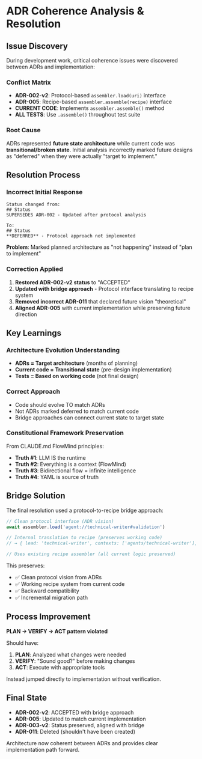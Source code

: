 # ADR Coherence Analysis & Resolution

## Issue Discovery
During development work, critical coherence issues were discovered between ADRs and implementation:

### Conflict Matrix
- **ADR-002-v2**: Protocol-based `assembler.load(uri)` interface
- **ADR-005**: Recipe-based `assembler.assemble(recipe)` interface  
- **CURRENT CODE**: Implements `assembler.assemble()` method
- **ALL TESTS**: Use `.assemble()` throughout test suite

### Root Cause
ADRs represented **future state architecture** while current code was **transitional/broken state**. Initial analysis incorrectly marked future designs as "deferred" when they were actually "target to implement."

## Resolution Process

### Incorrect Initial Response
```
Status changed from:
## Status
SUPERSEDES ADR-002 - Updated after protocol analysis

To:
## Status
**DEFERRED** - Protocol approach not implemented
```

**Problem**: Marked planned architecture as "not happening" instead of "plan to implement"

### Correction Applied
1. **Restored ADR-002-v2 status** to "ACCEPTED"
2. **Updated with bridge approach** - Protocol interface translating to recipe system
3. **Removed incorrect ADR-011** that declared future vision "theoretical"
4. **Aligned ADR-005** with current implementation while preserving future direction

## Key Learnings

### Architecture Evolution Understanding
- **ADRs = Target architecture** (months of planning)
- **Current code = Transitional state** (pre-design implementation)
- **Tests = Based on working code** (not final design)

### Correct Approach
- Code should evolve TO match ADRs
- Not ADRs marked deferred to match current code
- Bridge approaches can connect current state to target state

### Constitutional Framework Preservation
From CLAUDE.md FlowMind principles:
- **Truth #1**: LLM IS the runtime
- **Truth #2**: Everything is a context (FlowMind)
- **Truth #3**: Bidirectional flow = infinite intelligence
- **Truth #4**: YAML is source of truth

## Bridge Solution
The final resolution used a protocol-to-recipe bridge approach:

```javascript
// Clean protocol interface (ADR vision)
await assembler.load('agent://technical-writer#validation')

// Internal translation to recipe (preserves working code)
// → { lead: 'technical-writer', contexts: ['agents/technical-writer'], focus: 'validation' }

// Uses existing recipe assembler (all current logic preserved)
```

This preserves:
- ✅ Clean protocol vision from ADRs
- ✅ Working recipe system from current code
- ✅ Backward compatibility
- ✅ Incremental migration path

## Process Improvement
**PLAN → VERIFY → ACT pattern violated**

Should have:
1. **PLAN**: Analyzed what changes were needed
2. **VERIFY**: "Sound good?" before making changes
3. **ACT**: Execute with appropriate tools

Instead jumped directly to implementation without verification.

## Final State
- **ADR-002-v2**: ACCEPTED with bridge approach
- **ADR-005**: Updated to match current implementation  
- **ADR-003-v2**: Status preserved, aligned with bridge
- **ADR-011**: Deleted (shouldn't have been created)

Architecture now coherent between ADRs and provides clear implementation path forward.
